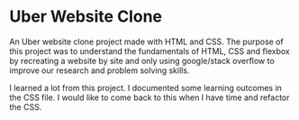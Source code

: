 # Uber Website Clone

An Uber website clone project made with HTML and CSS. The purpose of this project was to understand the fundamentals of HTML, CSS and flexbox by recreating a website by site and only using google/stack overflow to improve our research and problem solving skills. 

I learned a lot from this project. I documented some learning outcomes in the CSS file. I would like to come back to this when I have time and refactor the CSS.  
